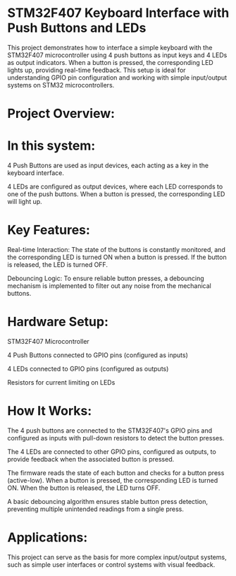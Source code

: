 # STM32F407 Keyboard Interface with Push Buttons and LEDs

This project demonstrates how to interface a simple keyboard with the STM32F407 microcontroller using 4 push buttons as input keys and 4 LEDs as output indicators. When a button is pressed, the corresponding LED lights up, providing real-time feedback. This setup is ideal for understanding GPIO pin configuration and working with simple input/output systems on STM32 microcontrollers.

# Project Overview:

# In this system:

4 Push Buttons are used as input devices, each acting as a key in the keyboard interface.

4 LEDs are configured as output devices, where each LED corresponds to one of the push buttons. When a button is pressed, the corresponding LED will light up.

# Key Features:

Real-time Interaction: The state of the buttons is constantly monitored, and the corresponding LED is turned ON when a button is pressed. If the button is released, the LED is turned OFF.

Debouncing Logic: To ensure reliable button presses, a debouncing mechanism is implemented to filter out any noise from the mechanical buttons.

# Hardware Setup:

STM32F407 Microcontroller

4 Push Buttons connected to GPIO pins (configured as inputs)

4 LEDs connected to GPIO pins (configured as outputs)

Resistors for current limiting on LEDs 

# How It Works:

The 4 push buttons are connected to the STM32F407's GPIO pins and configured as inputs with pull-down resistors to detect the button presses.

The 4 LEDs are connected to other GPIO pins, configured as outputs, to provide feedback when the associated button is pressed.

The firmware reads the state of each button and checks for a button press (active-low). When a button is pressed, the corresponding LED is turned ON. When the button is released, the LED turns OFF.

A basic debouncing algorithm ensures stable button press detection, preventing multiple unintended readings from a single press.

# Applications:

This project can serve as the basis for more complex input/output systems, such as simple user interfaces or control systems with visual feedback.

